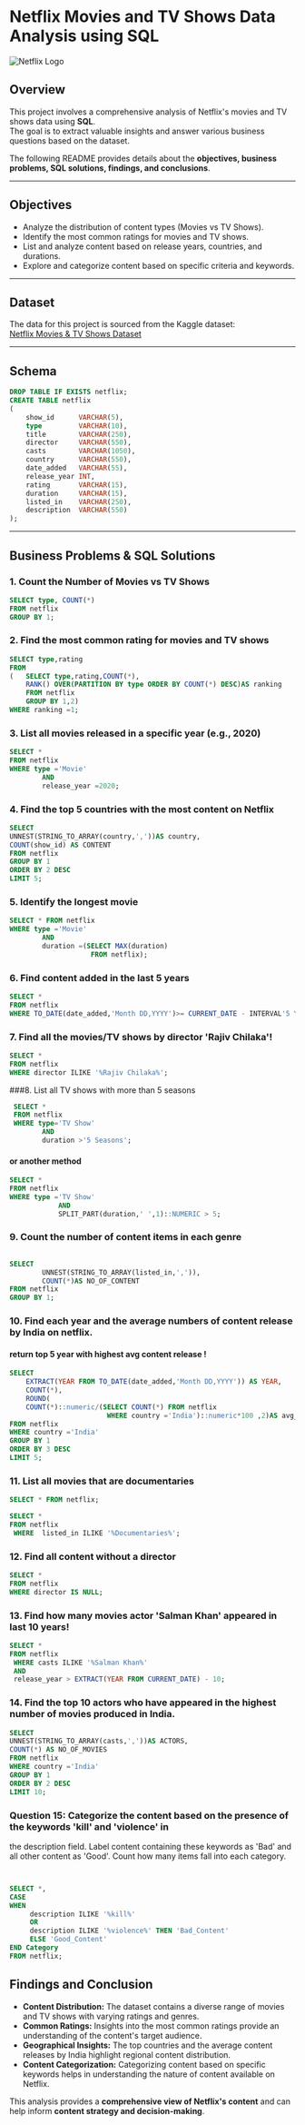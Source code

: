 # Netflix Movies and TV Shows Data Analysis using SQL
![Netflix Logo](https://github.com/AbirBhatt1999/Netflix_Sql_Project/blob/main/logo.png?raw=true)
## Overview
This project involves a comprehensive analysis of Netflix's movies and TV shows data using **SQL**.  
The goal is to extract valuable insights and answer various business questions based on the dataset.  

The following README provides details about the **objectives, business problems, SQL solutions, findings, and conclusions**.

---

## Objectives
- Analyze the distribution of content types (Movies vs TV Shows).  
- Identify the most common ratings for movies and TV shows.  
- List and analyze content based on release years, countries, and durations.  
- Explore and categorize content based on specific criteria and keywords.  

---

## Dataset
The data for this project is sourced from the Kaggle dataset:  
[Netflix Movies & TV Shows Dataset](https://www.kaggle.com/datasets/shivamb/netflix-shows)

---

## Schema
```sql
DROP TABLE IF EXISTS netflix;
CREATE TABLE netflix
(
    show_id      VARCHAR(5),
    type         VARCHAR(10),
    title        VARCHAR(250),
    director     VARCHAR(550),
    casts        VARCHAR(1050),
    country      VARCHAR(550),
    date_added   VARCHAR(55),
    release_year INT,
    rating       VARCHAR(15),
    duration     VARCHAR(15),
    listed_in    VARCHAR(250),
    description  VARCHAR(550)
);

```
---
## Business Problems & SQL Solutions

### 1. Count the Number of Movies vs TV Shows

```sql
SELECT type, COUNT(*)
FROM netflix
GROUP BY 1;
```
### 2. Find the most common rating for movies and TV shows
```sql
SELECT type,rating
FROM
(  	SELECT type,rating,COUNT(*),
	RANK() OVER(PARTITION BY type ORDER BY COUNT(*) DESC)AS ranking
	FROM netflix
	GROUP BY 1,2)
WHERE ranking =1;
```
### 3. List all movies released in a specific year (e.g., 2020)
```sql
SELECT * 
FROM netflix
WHERE type ='Movie'
		AND
		release_year =2020;
```
### 4. Find the top 5 countries with the most content on Netflix
```sql
SELECT 
UNNEST(STRING_TO_ARRAY(country,','))AS country,
COUNT(show_id) AS CONTENT
FROM netflix
GROUP BY 1
ORDER BY 2 DESC
LIMIT 5;
```
### 5. Identify the longest movie
```sql
SELECT * FROM netflix
WHERE type ='Movie'
		AND
		duration =(SELECT MAX(duration)
					FROM netflix);
```
### 6. Find content added in the last 5 years
```sql
SELECT * 
FROM netflix
WHERE TO_DATE(date_added,'Month DD,YYYY')>= CURRENT_DATE - INTERVAL'5 Years';
```
### 7. Find all the movies/TV shows by director 'Rajiv Chilaka'!
```sql
SELECT *
FROM netflix
WHERE director ILIKE '%Rajiv Chilaka%';

```


###8. List all TV shows with more than 5 seasons
```sql
 SELECT *
 FROM netflix
 WHERE type='TV Show'
 		AND
 		duration >'5 Seasons';
```
#### or another method
```sql
SELECT *
FROM netflix
WHERE type ='TV Show'
			AND
			SPLIT_PART(duration,' ',1)::NUMERIC > 5;

```
### 9. Count the number of content items in each genre
```sql

SELECT 
		UNNEST(STRING_TO_ARRAY(listed_in,',')),
		COUNT(*)AS NO_OF_CONTENT
FROM netflix
GROUP BY 1;
```

 

### 10. Find each year and the average numbers of content release by India on netflix. 



#### return top 5 year with highest avg content release !
```sql
SELECT 
	EXTRACT(YEAR FROM TO_DATE(date_added,'Month DD,YYYY')) AS YEAR,
	COUNT(*),
	ROUND(
	COUNT(*)::numeric/(SELECT COUNT(*) FROM netflix 
						WHERE country ='India')::numeric*100 ,2)AS avg_content_per_year
FROM netflix
WHERE country ='India'
GROUP BY 1
ORDER BY 3 DESC
LIMIT 5;
```



### 11. List all movies that are documentaries
```sql
SELECT * FROM netflix;

SELECT * 
FROM netflix
 WHERE  listed_in ILIKE '%Documentaries%';
```
### 12. Find all content without a director
```sql
SELECT *
FROM netflix
WHERE director IS NULL;
```

### 13. Find how many movies actor 'Salman Khan' appeared in last 10 years!
```sql
SELECT *
FROM netflix
 WHERE casts ILIKE '%Salman Khan%'
 AND
 release_year > EXTRACT(YEAR FROM CURRENT_DATE) - 10;
```

### 14. Find the top 10 actors who have appeared in the highest number of movies produced in India.
```sql
SELECT 
UNNEST(STRING_TO_ARRAY(casts,','))AS ACTORS,
COUNT(*) AS NO_OF_MOVIES
FROM netflix
WHERE country ='India'
GROUP BY 1
ORDER BY 2 DESC
LIMIT 10;
```




### Question 15: Categorize the content based on the presence of the keywords 'kill' and 'violence' in 
the description field. Label content containing these keywords as 'Bad' and all other 
content as 'Good'. Count how many items fall into each category.

```sql


SELECT *,
CASE
WHEN
	 description ILIKE '%kill%'
	 OR
	 description ILIKE '%violence%' THEN 'Bad_Content'
	 ELSE 'Good_Content'
END Category
FROM netflix;
```
## Findings and Conclusion

- **Content Distribution:** The dataset contains a diverse range of movies and TV shows with varying ratings and genres.  
- **Common Ratings:** Insights into the most common ratings provide an understanding of the content's target audience.  
- **Geographical Insights:** The top countries and the average content releases by India highlight regional content distribution.  
- **Content Categorization:** Categorizing content based on specific keywords helps in understanding the nature of content available on Netflix.  

 This analysis provides a **comprehensive view of Netflix's content** and can help inform **content strategy and decision-making**.
